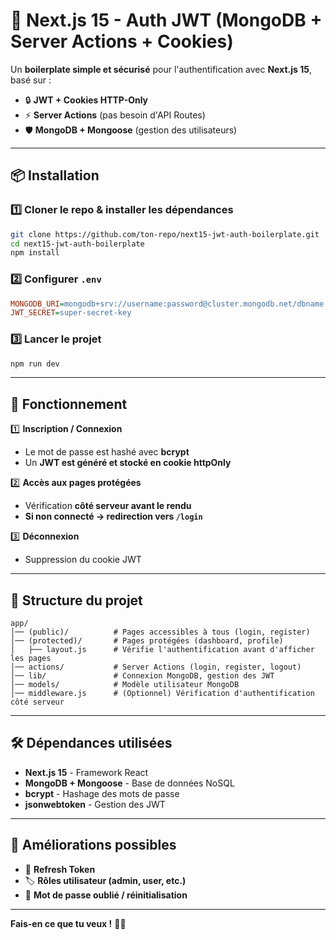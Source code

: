 # 🚀 Next.js 15 - Auth JWT (MongoDB + Server Actions + Cookies)

Un **boilerplate simple et sécurisé** pour l'authentification avec **Next.js 15**, basé sur :

- 🔒 **JWT + Cookies HTTP-Only**
- ⚡ **Server Actions** (pas besoin d'API Routes)
- 🛡 **MongoDB + Mongoose** (gestion des utilisateurs)

---

## 📦 Installation

### 1️⃣ **Cloner le repo & installer les dépendances**

```sh
git clone https://github.com/ton-repo/next15-jwt-auth-boilerplate.git
cd next15-jwt-auth-boilerplate
npm install
```

### 2️⃣ **Configurer `.env`**

```ini
MONGODB_URI=mongodb+srv://username:password@cluster.mongodb.net/dbname
JWT_SECRET=super-secret-key
```

### 3️⃣ **Lancer le projet**

```sh
npm run dev
```

---

## 📌 Fonctionnement

1️⃣ **Inscription / Connexion**

- Le mot de passe est hashé avec **bcrypt**
- Un **JWT est généré et stocké en cookie httpOnly**

2️⃣ **Accès aux pages protégées**

- Vérification **côté serveur avant le rendu**
- **Si non connecté → redirection vers `/login`**

3️⃣ **Déconnexion**

- Suppression du cookie JWT

---

## 📂 Structure du projet

```
app/
│── (public)/          # Pages accessibles à tous (login, register)
│── (protected)/       # Pages protégées (dashboard, profile)
│   ├── layout.js      # Vérifie l'authentification avant d'afficher les pages
│── actions/           # Server Actions (login, register, logout)
│── lib/               # Connexion MongoDB, gestion des JWT
│── models/            # Modèle utilisateur MongoDB
│── middleware.js      # (Optionnel) Vérification d'authentification côté serveur
```

---

## 🛠 Dépendances utilisées

- **Next.js 15** - Framework React
- **MongoDB + Mongoose** - Base de données NoSQL
- **bcrypt** - Hashage des mots de passe
- **jsonwebtoken** - Gestion des JWT

---

## 🚀 Améliorations possibles

- 🔄 **Refresh Token**
- 🏷 **Rôles utilisateur (admin, user, etc.)**
- 📧 **Mot de passe oublié / réinitialisation**

---

**Fais-en ce que tu veux !** 🚀🔥
